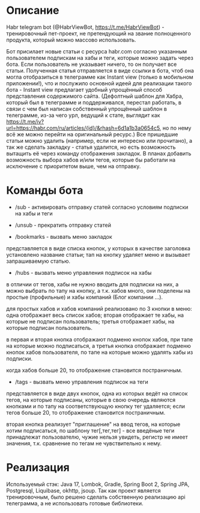 # Описание
Habr telegram bot (@HabrViewBot, https://t.me/HabrViewBot) - тренировочный пет-проект, не претендующий на звание полноценного продукта, который можно массово использовать.

Бот присилает новые статьи с ресурса habr.com согласно указанным пользователем подпискам на хабы и теги, которые можно задать через бота. Если пользователь не указывает ничего, то он получает все статьи.
Полученная статья отправляется в виде ссылки в бота, чтоб она могла отобразиться в телеграмме как Instant view (только в мобильном приложении!), что и послужило основной идеей для реализации такого бота - Instant view предлагает удобный упрощённый способ представления содержимого сайта. (Дефолтный шаблон для Хабра, который был в телеграмме и поддерживался, перестал работать, в связи с чем был написан собственный упрощённый шаблон в телеграмме, из-за чего урл, ведущий к стате, выглядит как https://t.me/iv?url=https://habr.com/ru/articles/{id}/&rhash=6d1a1b3a0654c5, но по нему всё же можно перейти на оригинальный ресурс.)
Все пришедшие статьи можно удалить (например, если не интересно или прочитано),  а так же сделать закладку - статья удалится, но есть возможность вытащить её через команду отображения закладок.
В планах добавить возможность выбора хабов и/или тегов, которые бы работали на исключение с приоритетом выше, чем на отправку.

# Команды бота

- /sub - активировать отправку статей согласно условиям подписки на хабы и теги
+ /unsub - прекратить отправку статей


+ /bookmarks - вызвать меню закладок

представляется в виде списка кнопок, у которых в качестве заголовка установлено название статьи; тап на кнопку удаляет меню и вызывает запрашиваемую статью.
+ /hubs - вызвать меню управления подписок на хабы

в отличии от тегов, хабы не нужно вводить для подписки на них, а можно выбрать по тапу на кнопку, а т.к. хабов много, они поделены на простые (профильные) и хабы компаний (Блог компании ...).

для простых хабов и хабов компаний реализовано по 3 кнопки в меню: одна отображает весь список хабов; вторая отображает те хабы, на которые не подписан пользователь; третья отображает хабы, на которые подписан пользователь.

в первая и вторая кнопка отображают подменю кнопок хабов, при тапе на которые можно подписаться, а третья кнопка отображает подменю кнопок хабов пользователя, по тапе на которые можно удалять хабы из подписки.

когда хабов больше 20, то отображение становится постраничным.

+ /tags - вызвать меню управления подписок на теги

представляется в виде двух кнопок, одна из которых ведёт на список тегов, на которые подписаны, которые в свою очередь являются кнопками и по тапу на соответствующую кнопку тег удаляется; если тегов больше 20, то отображение становится постраничным.

вторая кнопка реализует "приглашение" на ввод тегов, на которые хотим подписаться, по шаблону тег[,тег,тег] - все введёные теги принадлежат пользователю, чужие нельзя увидеть, регистр не имеет значения, т.к. сравнение по тегам не чувствительно к нему.

# Реализация
Используемый стэк: Java 17, Lombok, Gradle, Spring Boot 2, Spring JPA, Postgresql, Liquibase, okhttp, jsoup.
Так как проект является тренировочным, было решено сделать собственную реализацию api телеграмма, а не использовать готовые библиотеки.
